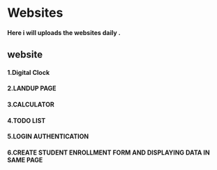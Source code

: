 # Websites
#### Here i will uploads the websites daily .
## website
#### 1.Digital Clock
#### 2.LANDUP PAGE
#### 3.CALCULATOR
#### 4.TODO LIST
#### 5.LOGIN AUTHENTICATION
#### 6.CREATE STUDENT ENROLLMENT FORM AND DISPLAYING DATA IN SAME PAGE
